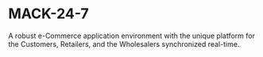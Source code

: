 # MACK-24-7
A robust e-Commerce application environment with the unique platform for the Customers, Retailers, and the Wholesalers synchronized real-time.
